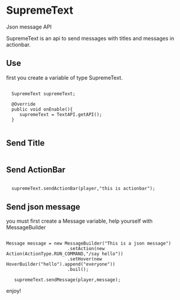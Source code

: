 # SupremeText
Json message API 

SupremeText is an api to send messages with titles and messages in actionbar.

## Use
first you create a variable of type SupremeText.

```
  
  SupremeText supremeText;
  
  @Override
  public void onEnable(){
     supremeText = TextAPI.getAPI();
  }
 
```

## Send Title 

```  supremeText.sendTitle(player,"title","subtitle",20,20,20);
```

## Send ActionBar

```

  supremeText.sendActionBar(player,"this is actionbar");

```

## Send json message
you must first create a Message variable, help yourself with MessageBuilder

```

Message message = new MessageBuilder("This is a json message")
                       .setAction(new Action(ActionType.RUN_COMMAND,"/say hello"))
                       .setHover(new HoverBuilder("hello").append("everyone"))
                       .buil();
                           
   supremeText.sendMessage(player,message);

```

enjoy!


